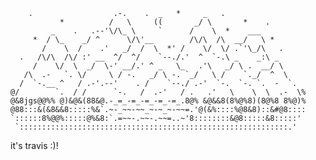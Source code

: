         .                  .-.    .  _   *     _   .
               *          /   \     ((       _/ \       *    .
             _    .   .--'\/\_ \     `      /    \  *    ___
         *  / \_    _/ ^      \/\'__        /\/\  /\  __/   \ *
           /    \  /    .'   _/  /  \  *' /    \/  \/ .`'\_/\   .
      .   /\/\  /\/ :' __  ^/  ^/    `--./.'  ^  `-.\ _    _:\ _
         /    \/  \  _/  \-' __/.' ^ _   \_   .'\   _/ \ .  __/ \
       /\  .-   `. \/     \ / -.   _/ \ -. `_/   \ /    `._/  ^  \
      /  `-.__ ^   / .-'.--'    . /    `--./ .-'  `-.  `-. `.  -  `.
    @/        `.  / /      `-.   /  .-'   / .   .'   \    \  \  .-  \%
    @&8jgs@@%% @)&@&(88&@.-_=_-=_-=_-=_-=_.8@% &@&&8(8%@%8)(8@%8 8%@)%
    @88:::&(&8&&8:::::%&`.~-_~~-~~_~-~_~-~~=.'@(&%::::%@8&8)::&#@8::::
    `::::::8%@@%:::::@%&8:`.=~~-.~~-.~~=..~'8::::::::&@8:::::&8:::::'
     `::::::::::::::::::::::::::::::::::::::::::::::::::::::::::::.'
 
 it's travis :)!

<!---
travislibre/travislibre is a ✨ special ✨ repository because its `README.md` (this file) appears on your GitHub profile.
You can click the Preview link to take a look at your changes.
--->
